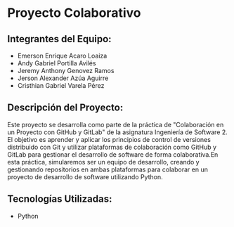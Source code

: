 # Proyecto Colaborativo

## Integrantes del Equipo:
* Emerson Enrique Acaro Loaiza
* Andy Gabriel Portilla Avilés
* Jeremy Anthony Genovez Ramos
* Jerson Alexander Azúa Aguirre
* Cristhian Gabriel Varela Pérez

## Descripción del Proyecto:
Este proyecto se desarrolla como parte de la práctica de "Colaboración en un Proyecto con GitHub y GitLab" de la asignatura Ingeniería de Software 2. El objetivo es aprender y aplicar los principios de control de versiones distribuido con Git y utilizar plataformas de colaboración como GitHub y GitLab para gestionar el desarrollo de software de forma colaborativa.En esta práctica, simularemos ser un equipo de desarrollo, creando y gestionando repositorios en ambas plataformas para colaborar en un proyecto de desarrollo de software utilizando Python.

## Tecnologías Utilizadas:
* Python

